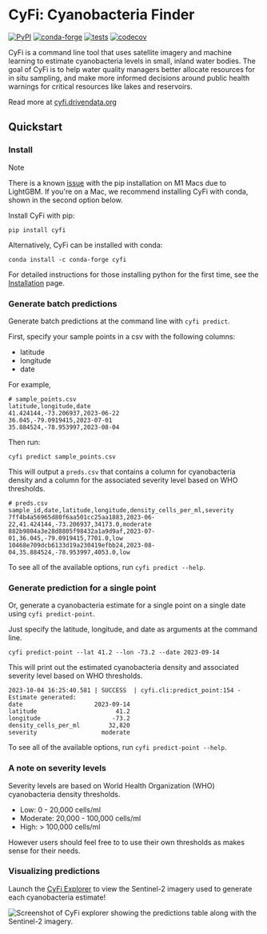 CyFi: Cyanobacteria Finder
==============================

[![PyPI](https://img.shields.io/pypi/v/cyfi.svg)](https://pypi.org/project/cyfi/)
[![conda-forge](https://img.shields.io/conda/vn/conda-forge/cyfi.svg)](https://anaconda.org/conda-forge/cyfi)
[![tests](https://github.com/drivendataorg/cyfi/workflows/tests/badge.svg?branch=main)](https://github.com/drivendataorg/cyfi/actions?query=workflow%3Atests+branch%3Amain)
[![codecov](https://codecov.io/gh/drivendataorg/cyfi/branch/main/graph/badge.svg)](https://codecov.io/gh/drivendataorg/cyfi)

CyFi is a command line tool that uses satellite imagery and machine learning to estimate cyanobacteria levels in small, inland water bodies. The goal of CyFi is to help water quality managers better allocate resources for in situ sampling, and make more informed decisions around public health warnings for critical resources like lakes and reservoirs.

Read more at [cyfi.drivendata.org](https://cyfi.drivendata.org)

## Quickstart

### Install

> [!NOTE]
> There is a known [issue](https://github.com/drivendataorg/cyfi/issues/114) with the pip installation on M1 Macs due to LightGBM. If you're on a Mac, we recommend installing CyFi with conda, shown in the second option below.

Install CyFi with pip:

```
pip install cyfi
```

Alternatively, CyFi can be installed with conda:

```
conda install -c conda-forge cyfi
```

For detailed instructions for those installing python for the first time, see the [Installation](https://cyfi.drivendata.org/installation/) page.

### Generate batch predictions

Generate batch predictions at the command line with `cyfi predict`.

First, specify your sample points in a csv with the following columns:

* latitude
* longitude
* date

For example,

```
# sample_points.csv
latitude,longitude,date
41.424144,-73.206937,2023-06-22
36.045,-79.0919415,2023-07-01
35.884524,-78.953997,2023-08-04
```

Then run:
```
cyfi predict sample_points.csv
```

This will output a `preds.csv` that contains a column for cyanobacteria density and a column for the associated severity level based on WHO thresholds.
```
# preds.csv
sample_id,date,latitude,longitude,density_cells_per_ml,severity
7ff4b4a56965d80f6aa501cc25aa1883,2023-06-22,41.424144,-73.206937,34173.0,moderate
882b9804a3e28d8805f98432a1a9d9af,2023-07-01,36.045,-79.0919415,7701.0,low
10468e709dcb6133d19a230419efbb24,2023-08-04,35.884524,-78.953997,4053.0,low
```

To see all of the available options, run `cyfi predict --help`.

### Generate prediction for a single point

Or, generate a cyanobacteria estimate for a single point on a single date using `cyfi predict-point`.

Just specify the latitude, longitude, and date as arguments at the command line.

```
cyfi predict-point --lat 41.2 --lon -73.2 --date 2023-09-14
```

This will print out the estimated cyanobacteria density and associated severity level based on WHO thresholds.

```
2023-10-04 16:25:40.581 | SUCCESS  | cyfi.cli:predict_point:154 - Estimate generated:
date                    2023-09-14
latitude                      41.2
longitude                    -73.2
density_cells_per_ml        32,820
severity                  moderate
```

To see all of the available options, run `cyfi predict-point --help`.

### A note on severity levels

Severity levels are based on World Health Organization (WHO) cyanobacteria density thresholds.

- Low: 0 - 20,000 cells/ml
- Moderate: 20,000 - 100,000 cells/ml
- High: > 100,000 cells/ml

However users should feel free to to use their own thresholds as makes sense for their needs.

### Visualizing predictions

Launch the [CyFi Explorer](https://cyfi.drivendata.org/explorer/) to view the Sentinel-2 imagery used to generate each cyanobacteria estimate!

![Screenshot of CyFi explorer showing the predictions table along with the Sentinel-2 imagery.](https://s3.amazonaws.com/drivendata-public-assets/cyfi_explorer_screenshot.jpg)
